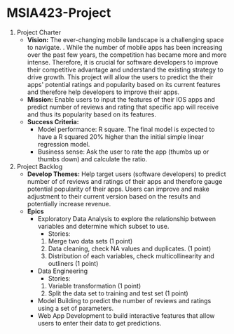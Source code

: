 # MSIA423-Project

 1. Project Charter
	 - **Vision:** The ever-changing mobile landscape is a challenging space to navigate. . While the number of mobile apps has been increasing over the past few years, the competition has became more and more intense. Therefore, it is crucial for software developers to improve their competitive advantage and understand the existing strategy to drive growth. This project will allow the users to predict the their apps' potential ratings and popularity based on its current features and therefore help developers to improve their apps.
	 - **Mission:** Enable users to input the features of their IOS apps and predict number of reviews and rating that specific app will receive and thus its popularity based on its features. 
	 - **Success Criteria:** 
		 - Model performance: R square. The final model is expected to have a R squared 20% higher than the initial simple linear regression model.
		 - Business sense: Ask the user to rate the app (thumbs up or thumbs down) and calculate the ratio. 
 2. Project Backlog
	 - **Develop Themes:** Help target users (software developers) to predict number of of reviews and ratings of their apps and therefore gauge potential popularity of their apps. Users can improve and make adjustment to their current version based on the results and potentially increase revenue. 
	 - **Epics**
		 - Exploratory Data Analysis to explore the relationship between variables and determine which subset to use.
			 - Stories:
			1. Merge two data sets (1 point)
			2. Data cleaning, check NA values and duplicates. (1 point)
			3. Distribution of each variables, check multicollinearity and outliners (1 point)  
		 - Data Engineering 
			 - Stories:
			 1. Variable transformation (1 point)
			 2. Split the data set to training and test set (1 point)
		 - Model Building to predict the number of reviews and ratings using a set of parameters. 
		 - Web App Development to build interactive features that allow users to enter their data to get predictions. 
	

<!--stackedit_data:
eyJoaXN0b3J5IjpbNTM3MzY1NTE5LC0xNjU0NDMzNzQxLC04MT
k4NjAxNDcsNDQ4MzkzNzU4LDE5NTk1NDY0OTksMTY4NDc2NzAx
MiwxOTk0MTIwMDAsOTc4MDk2NDgyXX0=
-->